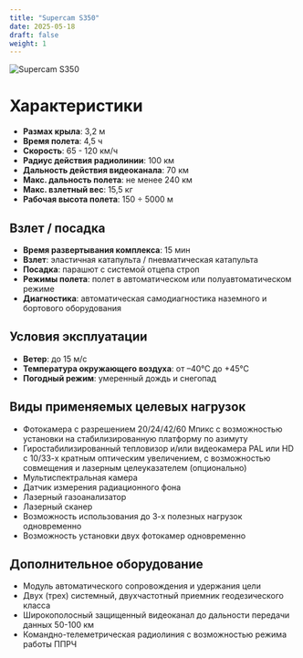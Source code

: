 ```yaml
---
title: "Supercam S350"
date: 2025-05-18
draft: false
weight: 1
---
```


![Supercam S350](/models/images/s350.png)

# Характеристики

- **Размах крыла**: 3,2 м  
- **Время полета**: 4,5 ч  
- **Скорость**: 65 - 120 км/ч  
- **Радиус действия радиолинии**: 100 км  
- **Дальность действия видеоканала**: 70 км  
- **Макс. дальность полета**: не менее 240 км  
- **Макс. взлетный вес**: 15,5 кг  
- **Рабочая высота полета**: 150 ÷ 5000 м  

## Взлет / посадка

- **Время развертывания комплекса**: 15 мин  
- **Взлет**: эластичная катапульта / пневматическая катапульта  
- **Посадка**: парашют с системой отцепа строп  
- **Режимы полета**: полет в автоматическом или полуавтоматическом режиме  
- **Диагностика**: автоматическая самодиагностика наземного и бортового оборудования  

## Условия эксплуатации

- **Ветер**: до 15 м/с  
- **Температура окружающего воздуха**: от –40°С до +45°С  
- **Погодный режим**: умеренный дождь и снегопад  

## Виды применяемых целевых нагрузок

- Фотокамера с разрешением 20/24/42/60 Мпикс с возможностью установки на стабилизированную платформу по азимуту  
- Гиростабилизированный тепловизор и/или видеокамера PAL или HD с 10/33-х кратным оптическим увеличением, с возможностью совмещения и лазерным целеуказателем (опционально)  
- Мультиспектральная камера  
- Датчик измерения радиационного фона  
- Лазерный газоанализатор  
- Лазерный сканер  
- Возможность использования до 3-х полезных нагрузок одновременно  
- Возможность установки двух фотокамер одновременно  

## Дополнительное оборудование

- Модуль автоматического сопровождения и удержания цели  
- Двух (трех) системный, двухчастотный приемник геодезического класса  
- Широкополосный защищенный видеоканал до дальности передачи данных 50-100 км  
- Командно-телеметрическая радиолиния с возможностью режима работы ППРЧ  

